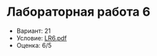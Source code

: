 # Лабораторная работа 6

- Вариант: 21
- Условие: [LR6.pdf](https://github.com/xairaven/KPI-Labs/blob/main/2ndSemester/Programming%20complex%20algorithms/Lab6/LR6.pdf)
- Оценка: 6/5
